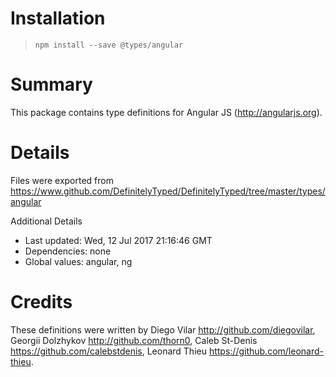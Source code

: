 # Installation
> `npm install --save @types/angular`

# Summary
This package contains type definitions for Angular JS (http://angularjs.org).

# Details
Files were exported from https://www.github.com/DefinitelyTyped/DefinitelyTyped/tree/master/types/angular

Additional Details
 * Last updated: Wed, 12 Jul 2017 21:16:46 GMT
 * Dependencies: none
 * Global values: angular, ng

# Credits
These definitions were written by Diego Vilar <http://github.com/diegovilar>, Georgii Dolzhykov <http://github.com/thorn0>, Caleb St-Denis <https://github.com/calebstdenis>, Leonard Thieu <https://github.com/leonard-thieu>.
